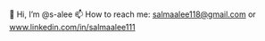 👋 Hi, I’m @s-alee
📫 How to reach me: salmaalee118@gmail.com or www.linkedin.com/in/salmaalee111


<!---
s-alee/s-alee is a ✨ special ✨ repository because its `README.md` (this file) appears on your GitHub profile.
You can click the Preview link to take a look at your changes.
--->
